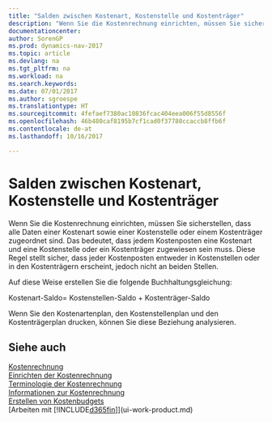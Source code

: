 ```yaml
---
title: "Salden zwischen Kostenart, Kostenstelle und Kostenträger"
description: "Wenn Sie die Kostenrechnung einrichten, müssen Sie sicherstellen, dass alle Daten einer Kostenart sowie einer Kostenstelle oder einem Kostenträger zugeordnet sind. Das bedeutet, dass jedem Kostenposten eine Kostenart und eine Kostenstelle oder ein Kostenträger zugewiesen sein muss. Diese Regel stellt sicher, dass jeder Kostenposten entweder in Kostenstellen oder in den Kostenträgern erscheint, jedoch nicht an beiden Stellen."
documentationcenter: 
author: SorenGP
ms.prod: dynamics-nav-2017
ms.topic: article
ms.devlang: na
ms.tgt_pltfrm: na
ms.workload: na
ms.search.keywords: 
ms.date: 07/01/2017
ms.author: sgroespe
ms.translationtype: HT
ms.sourcegitcommit: 4fefaef7380ac10836fcac404eea006f55d8556f
ms.openlocfilehash: 46b480caf8195b7cf1cad0f37780ccaccb8ffb6f
ms.contentlocale: de-at
ms.lasthandoff: 10/16/2017

---
```

# <a name="balances-between-cost-type-cost-center-and-cost-object"></a>Salden zwischen Kostenart, Kostenstelle und Kostenträger
Wenn Sie die Kostenrechnung einrichten, müssen Sie sicherstellen, dass alle Daten einer Kostenart sowie einer Kostenstelle oder einem Kostenträger zugeordnet sind. Das bedeutet, dass jedem Kostenposten eine Kostenart und eine Kostenstelle oder ein Kostenträger zugewiesen sein muss. Diese Regel stellt sicher, dass jeder Kostenposten entweder in Kostenstellen oder in den Kostenträgern erscheint, jedoch nicht an beiden Stellen.  

 Auf diese Weise erstellen Sie die folgende Buchhaltungsgleichung:  

 Kostenart-Saldo= Kostenstellen-Saldo + Kostenträger-Saldo  

 Wenn Sie den Kostenartenplan, den Kostenstellenplan und den Kostenträgerplan drucken, können Sie diese Beziehung analysieren.  

## <a name="see-also"></a>Siehe auch  
[Kostenrechnung](finance-manage-cost-accounting.md)  
 [Einrichten der Kostenrechnung](finance-set-up-cost-accounting.md)   
 [Terminologie der Kostenrechnung](finance-terminology-in-cost-accounting.md)   
 [Informationen zur Kostenrechnung](finance-about-cost-accounting.md)  
 [Erstellen von Kostenbudgets](finance-create-cost-budgets.md)  
 [Arbeiten mit [!INCLUDE[d365fin](includes/d365fin_md.md)]](ui-work-product.md)

